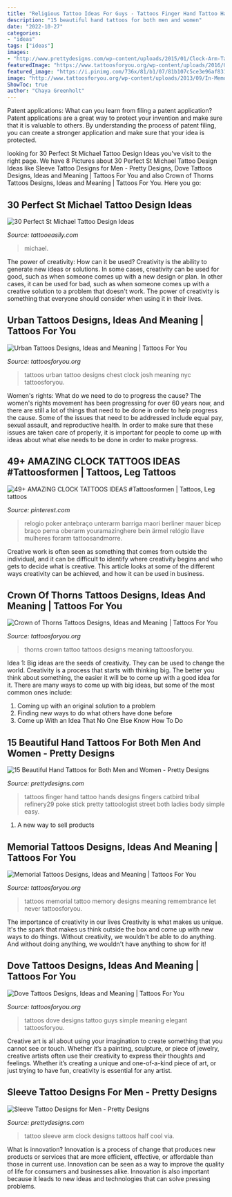 ```yaml
---
title: "Religious Tattoo Ideas For Guys - Tattoos Finger Hand Tattoo Hands Designs Fingers Catbird Tribal Refinery29 Poke Stick Pretty Tattoologist Street Both Ladies Body Simple Easy"
description: "15 beautiful hand tattoos for both men and women"
date: "2022-10-27"
categories:
- "ideas"
tags: ["ideas"]
images:
- "http://www.prettydesigns.com/wp-content/uploads/2015/01/Clock-Arm-Tattoo.jpg"
featuredImage: "https://www.tattoosforyou.org/wp-content/uploads/2016/03/Crown-of-Thorns-Tattoo-Images.jpg"
featured_image: "https://i.pinimg.com/736x/81/b1/07/81b107c5ce3e96af831f1a018c9302af.jpg"
image: "http://www.tattoosforyou.org/wp-content/uploads/2013/09/In-Memory-of-Tattoo.jpg"
ShowToc: true
author: "Chaya Greenholt"
---
```



Patent applications: What can you learn from filing a patent application?
Patent applications are a great way to protect your invention and make sure that it is valuable to others. By understanding the process of patent filing, you can create a stronger application and make sure that your idea is protected.

	

		
looking for 30 Perfect St Michael Tattoo Design Ideas you've visit to the right page. We have 8 Pictures about 30 Perfect St Michael Tattoo Design Ideas like Sleeve Tattoo Designs for Men - Pretty Designs, Dove Tattoos Designs, Ideas and Meaning | Tattoos For You and also Crown of Thorns Tattoos Designs, Ideas and Meaning | Tattoos For You. Here you go:
		
    
## 30 Perfect St Michael Tattoo Design Ideas

<img loading=lazy src="http://www.tattooeasily.com/wp-content/uploads/2014/10/st-michael-tattoo-ideas.jpg" onerror="this.onerror=null;this.src='https://tse2.mm.bing.net/th?id=OIP.6TVLU4j0uyjACGNHm9kKRAHaKb&amp;pid=15.1';" alt="30 Perfect St Michael Tattoo Design Ideas">

_Source: tattooeasily.com_

>michael. 

	

The power of creativity: How can it be used?
Creativity is the ability to generate new ideas or solutions. In some cases, creativity can be used for good, such as when someone comes up with a new design or plan. In other cases, it can be used for bad, such as when someone comes up with a creative solution to a problem that doesn't work. The power of creativity is something that everyone should consider when using it in their lives.

    
## Urban Tattoos Designs, Ideas And Meaning | Tattoos For You

<img loading=lazy src="https://www.tattoosforyou.org/wp-content/uploads/2017/07/Urban-Tattoos-for-Men.jpg" onerror="this.onerror=null;this.src='https://tse3.mm.bing.net/th?id=OIP.RYNqhWSYq8TJlntterg7jgHaML&amp;pid=15.1';" alt="Urban Tattoos Designs, Ideas and Meaning | Tattoos For You">

_Source: tattoosforyou.org_

>tattoos urban tattoo designs chest clock josh meaning nyc tattoosforyou. 

	

Women's rights: What do we need to do to progress the cause?
The women's rights movement has been progressing for over 60 years now, and there are still a lot of things that need to be done in order to help progress the cause. Some of the issues that need to be addressed include equal pay, sexual assault, and reproductive health. In order to make sure that these issues are taken care of properly, it is important for people to come up with ideas about what else needs to be done in order to make progress.

    
## 49+ AMAZING CLOCK TATTOOS IDEAS #Tattoosformen | Tattoos, Leg Tattoos

<img loading=lazy src="https://i.pinimg.com/736x/81/b1/07/81b107c5ce3e96af831f1a018c9302af.jpg" onerror="this.onerror=null;this.src='https://tse2.mm.bing.net/th?id=OIP.kpu_PLZuBQv4KvSeZaHYcQHaNK&amp;pid=15.1';" alt="49+ AMAZING CLOCK TATTOOS IDEAS #Tattoosformen | Tattoos, Leg tattoos">

_Source: pinterest.com_

>relogio poker antebraço unterarm barriga maori berliner mauer bicep braço perna oberarm youramazinghere bein ärmel relógio llave mulheres forarm tattoosandmorre. 

	

Creative work is often seen as something that comes from outside the individual, and it can be difficult to identify where creativity begins and who gets to decide what is creative. This article looks at some of the different ways creativity can be achieved, and how it can be used in business.

    
## Crown Of Thorns Tattoos Designs, Ideas And Meaning | Tattoos For You

<img loading=lazy src="https://www.tattoosforyou.org/wp-content/uploads/2016/03/Crown-of-Thorns-Tattoo-Images.jpg" onerror="this.onerror=null;this.src='https://tse3.mm.bing.net/th?id=OIP.lJ4_BLxh-72_6nNcZUIlVgHaJ3&amp;pid=15.1';" alt="Crown of Thorns Tattoos Designs, Ideas and Meaning | Tattoos For You">

_Source: tattoosforyou.org_

>thorns crown tattoo tattoos designs meaning tattoosforyou. 

	

Idea 1: Big ideas are the seeds of creativity. They can be used to change the world.
Creativity is a process that starts with thinking big. The better you think about something, the easier it will be to come up with a good idea for it. There are many ways to come up with big ideas, but some of the most common ones include:
1. Coming up with an original solution to a problem
2. Finding new ways to do what others have done before
3. Come up With an Idea That No One Else Know How To Do

    
## 15 Beautiful Hand Tattoos For Both Men And Women - Pretty Designs

<img loading=lazy src="http://www.prettydesigns.com/wp-content/uploads/2014/10/Finger-Tattoo.jpg" onerror="this.onerror=null;this.src='https://tse1.mm.bing.net/th?id=OIP.hRBuzJP9u-5SZM1gWwNoNgAAAA&amp;pid=15.1';" alt="15 Beautiful Hand Tattoos for Both Men and Women - Pretty Designs">

_Source: prettydesigns.com_

>tattoos finger hand tattoo hands designs fingers catbird tribal refinery29 poke stick pretty tattoologist street both ladies body simple easy. 

	

1. A new way to sell products

    
## Memorial Tattoos Designs, Ideas And Meaning | Tattoos For You

<img loading=lazy src="http://www.tattoosforyou.org/wp-content/uploads/2013/09/In-Memory-of-Tattoo.jpg" onerror="this.onerror=null;this.src='https://tse4.mm.bing.net/th?id=OIP.MwiH3Ztx4m-pMPYShkH9EwHaJ3&amp;pid=15.1';" alt="Memorial Tattoos Designs, Ideas and Meaning | Tattoos For You">

_Source: tattoosforyou.org_

>tattoos memorial tattoo memory designs meaning remembrance let never tattoosforyou. 

	

The importance of creativity in our lives
Creativity is what makes us unique. It's the spark that makes us think outside the box and come up with new ways to do things. Without creativity, we wouldn't be able to do anything. And without doing anything, we wouldn't have anything to show for it!

    
## Dove Tattoos Designs, Ideas And Meaning | Tattoos For You

<img loading=lazy src="http://www.tattoosforyou.org/wp-content/uploads/2013/09/Small-Dove-Tattoos.jpg" onerror="this.onerror=null;this.src='https://tse4.mm.bing.net/th?id=OIP.faXQleQJomQl-guFEmQv5QHaJ4&amp;pid=15.1';" alt="Dove Tattoos Designs, Ideas and Meaning | Tattoos For You">

_Source: tattoosforyou.org_

>tattoos dove designs tattoo guys simple meaning elegant tattoosforyou. 

	

Creative art is all about using your imagination to create something that you cannot see or touch. Whether it’s a painting, sculpture, or piece of jewelry, creative artists often use their creativity to express their thoughts and feelings. Whether it’s creating a unique and one-of-a-kind piece of art, or just trying to have fun, creativity is essential for any artist.

    
## Sleeve Tattoo Designs For Men - Pretty Designs

<img loading=lazy src="http://www.prettydesigns.com/wp-content/uploads/2015/01/Clock-Arm-Tattoo.jpg" onerror="this.onerror=null;this.src='https://tse1.mm.bing.net/th?id=OIP.cCRRf_hf_FfPR_eUE3mt5QHaJ4&amp;pid=15.1';" alt="Sleeve Tattoo Designs for Men - Pretty Designs">

_Source: prettydesigns.com_

>tattoo sleeve arm clock designs tattoos half cool via. 

	

What is innovation?
Innovation is a process of change that produces new products or services that are more efficient, effective, or affordable than those in current use. Innovation can be seen as a way to improve the quality of life for consumers and businesses alike. Innovation is also important because it leads to new ideas and technologies that can solve pressing problems.

